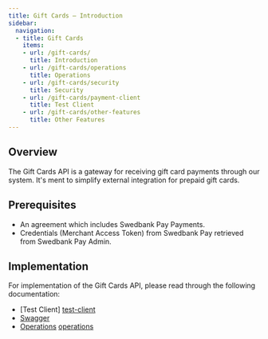 ```yaml
---
title: Gift Cards – Introduction
sidebar:
  navigation:
  - title: Gift Cards
    items:
    - url: /gift-cards/
      title: Introduction
    - url: /gift-cards/operations
      title: Operations
    - url: /gift-cards/security
      title: Security
    - url: /gift-cards/payment-client
      title: Test Client
    - url: /gift-cards/other-features
      title: Other Features
---
```


## Overview

The Gift Cards API is a gateway for receiving gift card payments through our
system. It's ment to simplify external integration for prepaid gift cards.

## Prerequisites

* An agreement which includes Swedbank Pay Payments.
* Credentials (Merchant Access Token) from Swedbank Pay retrieved from Swedbank
  Pay Admin.

## Implementation

For implementation of the Gift Cards API, please read through the following
documentation:

* [Test Client] [test-client]
* [Swagger][swagger]
* [Operations] [operations]

[test-client]: /gift-cards/payment-client
[operations]: /gift-cards/operations
[swagger]: https://stage-evc.payex.com/payment-api/swagger-ui.html
